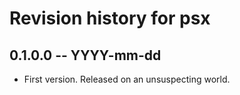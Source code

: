 # Revision history for psx

## 0.1.0.0 -- YYYY-mm-dd

* First version. Released on an unsuspecting world.

